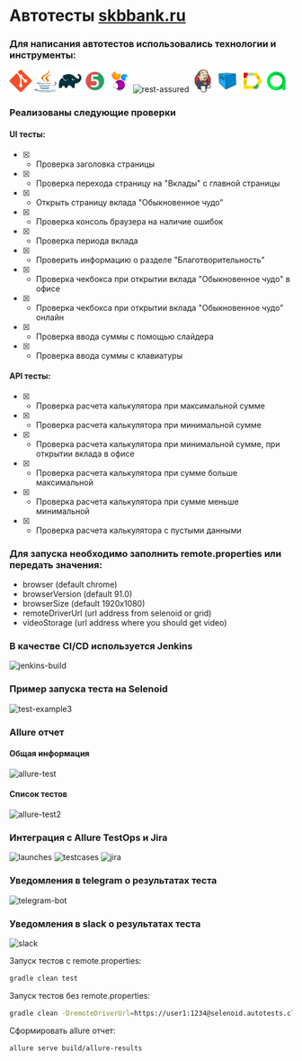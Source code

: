 # Автотесты <a target="_blank" href="https:skbbank.ru">skbbank.ru</a>

### Для написания автотестов использовались технологии и инструменты:
<p align="left">
<img height="40" width="40" src="https://raw.githubusercontent.com/r2ff/r2ff/1cd5ac320c63eada404ddab3cfe71b4fbb5e73b0/svg/git-logo.svg" alt="git">
<img height="40" width="40" src="https://raw.githubusercontent.com/r2ff/r2ff/1cd5ac320c63eada404ddab3cfe71b4fbb5e73b0/svg/java-logo.svg" alt="java">
<img height="40" width="40" src="https://raw.githubusercontent.com/r2ff/r2ff/1cd5ac320c63eada404ddab3cfe71b4fbb5e73b0/svg/gradle-logo.svg" alt="gradle">
<img height="40" width="40" src="https://raw.githubusercontent.com/r2ff/r2ff/1cd5ac320c63eada404ddab3cfe71b4fbb5e73b0/svg/junit5-logo.svg" alt="junit5">
<img height="40" width="40" src="https://raw.githubusercontent.com/r2ff/r2ff/3294e25e72c2949bd7027cd3d297b619dae42719/svg/selenide-logo.svg" alt="selenide">
<img height="40" width="40" src="https://user-images.githubusercontent.com/84721020/131733118-67426995-f58b-4f2d-89ce-ab59f0c4a9bc.png" alt="rest-assured">
<img height="40" width="40" src="https://raw.githubusercontent.com/r2ff/r2ff/1cd5ac320c63eada404ddab3cfe71b4fbb5e73b0/svg/jenkins-logo.svg" alt="jenkins">
<img height="40" width="40" src="https://raw.githubusercontent.com/r2ff/r2ff/88f137e2bed8e2b9aa3048dd41d68c6adb4a0522/svg/selenoid-logo.svg" alt="selenoid">
<img height="40" width="40" src="https://raw.githubusercontent.com/r2ff/r2ff/54b7b71e5ab15cea6bc453babf179c93c8b136b2/svg/allure-Report-logo.svg" alt="allure">
<img height="40" width="40" src="https://raw.githubusercontent.com/r2ff/r2ff/b40f0e55529c51f4234b8c12c6b769ae6d4b9f9c/svg/allure-ee-logo.svg" alt="allure-testops">
</p>

### Реализованы следующие проверки
#### UI тесты:
- [X] - Проверка заголовка страницы
- [X] - Проверка перехода страницу на "Вклады" с главной страницы
- [X] - Открыть страницу вклада "Обыкновенное чудо"
- [X] - Проверка консоль браузера на наличие ошибок
- [X] - Проверка периода вклада
- [X] - Проверить информацию о разделе "Благотворительность"
- [X] - Проверка чекбокса при открытии вклада "Обыкновенное чудо" в офисе
- [X] - Проверка чекбокса при открытии вклада "Обыкновенное чудо" онлайн
- [X] - Проверка ввода суммы с помощью слайдера
- [X] - Проверка ввода суммы с клавиатуры

#### API тесты:
- [X] - Проверка расчета калькулятора при максимальной сумме
- [X] - Проверка расчета калькулятора при минимальной сумме
- [X] - Проверка расчета калькулятора при минимальной сумме, при открытии вклада в офисе
- [X] - Проверка расчета калькулятора при сумме больше максимальной
- [X] - Проверка расчета калькулятора при сумме меньше минимальной
- [X] - Проверка расчета калькулятора с пустыми данными


### Для запуска необходимо заполнить remote.properties или передать значения:

* browser (default chrome)
* browserVersion (default 91.0)
* browserSize (default 1920x1080)
* remoteDriverUrl (url address from selenoid or grid)
* videoStorage (url address where you should get video)

### В качестве CI/CD используется Jenkins </br>
![jenkins-build](https://user-images.githubusercontent.com/84721020/127875803-7a40bc61-4e25-48be-80e8-4151b674e553.JPG)

### Пример запуска теста на Selenoid </br>

![test-example3](https://user-images.githubusercontent.com/84721020/127874294-f583531d-dca5-42b7-82eb-267e9172b489.gif)

### Allure отчет </br>
#### Общая информация
![allure-test](https://user-images.githubusercontent.com/84721020/131735078-56f5eba7-4ede-486e-93e3-09f90696689b.png)
#### Список тестов
![allure-test2](https://user-images.githubusercontent.com/84721020/131735404-2f494efe-4afe-411f-964f-b2416c450e8f.png)

### Интеграция с Allure TestOps и Jira </br>
![launches](https://user-images.githubusercontent.com/84721020/131736707-5e22978d-1fa0-4cdc-b554-d56a07fa192e.png)
![testcases](https://user-images.githubusercontent.com/84721020/131736737-8326c3b2-7d35-4541-8720-6eb30951e32e.png)
![jira](https://user-images.githubusercontent.com/84721020/131736756-a3a26034-2b1e-4a04-97b0-510f73b7169d.png)

### Уведомления в telegram о результатах теста </br>
![telegram-bot](https://user-images.githubusercontent.com/84721020/131736399-7b44b1b2-25f7-45a9-b09d-14f610da0d78.png)

### Уведомления в slack о результатах теста </br>
![slack](https://user-images.githubusercontent.com/84721020/131736478-a948c517-8dc1-42c1-a46d-0fb6c3005de7.png)



Запуск тестов с remote.properties:
```bash
gradle clean test
```

Запуск тестов без remote.properties:
```bash
gradle clean -DremoteDriverUrl=https://user1:1234@selenoid.autotests.cloud/wd/hub/ -DvideoStorage=https://selenoid.autotests.cloud/video/ -Dthreads=1 test
```

Сформировать allure отчет:
```bash
allure serve build/allure-results
```



